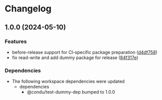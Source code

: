 # Changelog

## 1.0.0 (2024-05-10)


### Features

* before-release support for CI-specific package preparation ([d4df758](https://github.com/niieani/toolchain/commit/d4df758ccaa1352b60d281dc0d3f7853bcaa277d))
* fix read-write and add dummy package for release ([84f317e](https://github.com/niieani/toolchain/commit/84f317e7214725e20e3133b3b5f40296e3a06c58))


### Dependencies

* The following workspace dependencies were updated
  * dependencies
    * @condu/test-dummy-dep bumped to 1.0.0
